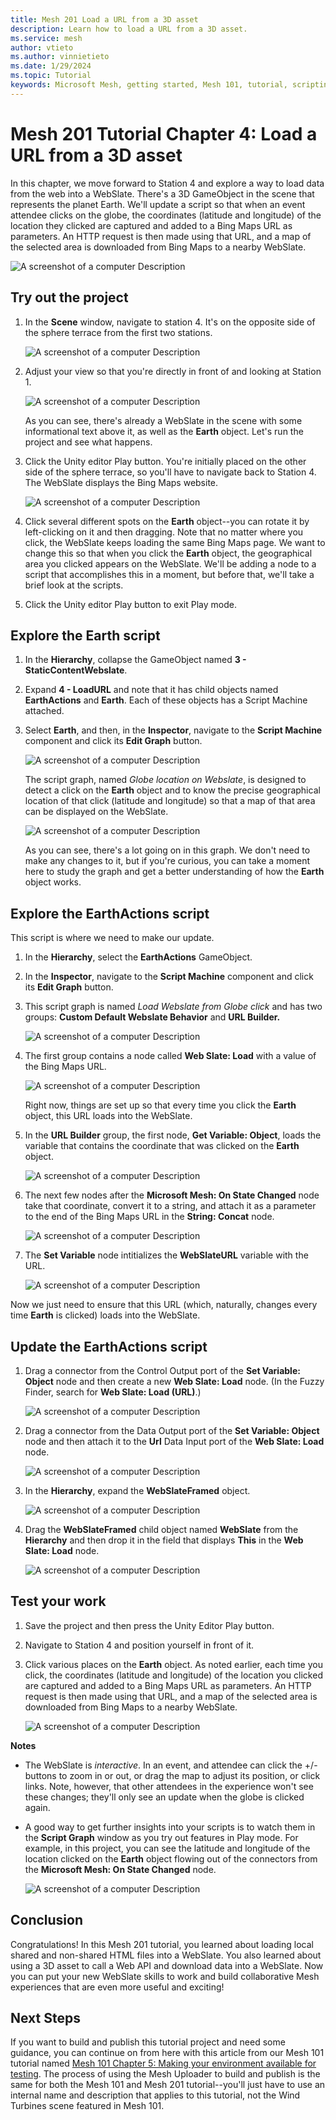 ```yaml
---
title: Mesh 201 Load a URL from a 3D asset
description: Learn how to load a URL from a 3D asset.
ms.service: mesh
author: vtieto
ms.author: vinnietieto
ms.date: 1/29/2024
ms.topic: Tutorial
keywords: Microsoft Mesh, getting started, Mesh 101, tutorial, scripting, visual scripting, code, coding, interactivity, webslates, HTML
---
```


# Mesh 201 Tutorial Chapter 4: Load a URL from a 3D asset

In this chapter, we move forward to Station 4 and explore a way to load data from the web into a WebSlate. There's a 3D GameObject in the scene that represents the planet Earth. We'll update a script so that when an event attendee clicks on the globe, the coordinates (latitude and longitude) of the location they clicked are captured and added to a Bing Maps URL as parameters. An HTTP request is then made using that URL, and a map of the selected area is downloaded from Bing Maps to a nearby WebSlate.

![A screenshot of a computer Description ](../../../media/mesh-201/064-station-one-two-play-mode.png)

## Try out the project

1. In the **Scene** window, navigate to station 4. It's on the opposite side of the sphere terrace from the first two stations.

    ![A screenshot of a computer Description ](../../../media/mesh-201/049-station-one-two-overhead-view.png)

1. Adjust your view so that you're directly in front of and looking at Station 1.

    ![A screenshot of a computer Description ](../../../media/mesh-201/050-station-one-two-closeup.png)

    As you can see, there's already a WebSlate in the scene with some informational text above it, as well as the **Earth** object. Let's run the project and see what happens.

1. Click the Unity editor Play button. You're initially placed on the other side of the sphere terrace, so you'll have to navigate back to Station 4. The WebSlate displays the Bing Maps website.

    ![A screenshot of a computer Description ](../../../media/mesh-201/051-webslate-with-bing-maps-loaded.png)

1. Click several different spots on the **Earth** object--you can rotate it by left-clicking on it and then dragging. Note that no matter where you click, the WebSlate keeps loading the same Bing Maps page. We want to change this so that when you click the **Earth** object, the geographical area you clicked appears on the WebSlate. We'll be adding a node to a script that accomplishes this in a moment, but before that, we'll take a brief look at the scripts.

1. Click the Unity editor Play button to exit Play mode.

## Explore the Earth script

1. In the **Hierarchy**, collapse the GameObject named **3 - StaticContentWebslate**.
1. Expand **4 - LoadURL** and note that it has child objects named **EarthActions** and **Earth**. Each of these objects has a Script Machine attached. 
1. Select **Earth**, and then, in the **Inspector**, navigate to the **Script Machine** component and click its **Edit Graph** button.

    ![A screenshot of a computer Description ](../../../media/mesh-201/052-edit-graph-button.png)

    The script graph, named *Globe location on Webslate*, is designed to detect a click on the **Earth** object and to know the precise geographical location of that click (latitude and longitude) so that a map of that area can be displayed on the WebSlate. 
    
    ![A screenshot of a computer Description ](../../../media/mesh-201/053-earth-graph.png)
    
    As you can see, there's a lot going on in this graph. We don't need to make any changes to it, but if you're curious, you can take a moment here to study the graph and get a better understanding of how the **Earth** object works.

## Explore the EarthActions script

This script is where we need to make our update.

1. In the **Hierarchy**, select the **EarthActions** GameObject.
1. In the **Inspector**, navigate to the **Script Machine** component and click its **Edit Graph** button.
1. This script graph is named *Load Webslate from Globe click* and has two groups: **Custom Default Webslate Behavior** and **URL Builder.**

    ![A screenshot of a computer Description ](../../../media/mesh-201/054-earthactions-script.png)

1. The first group contains a node called **Web Slate: Load** with a value of the Bing Maps URL. 

    ![A screenshot of a computer Description ](../../../media/mesh-201/055-default-url.png)

    Right now, things are set up so that every time you click the **Earth** object, this URL loads into the WebSlate.

1. In the **URL Builder** group, the first node, **Get Variable: Object**, loads the variable that contains the coordinate that was clicked on the **Earth** object.

    ![A screenshot of a computer Description ](../../../media/mesh-201/056-get-existing-coordinate.png)

1. The next few nodes after the **Microsoft Mesh: On State Changed** node take that coordinate, convert it to a string, and attach it as a parameter to the end of the Bing Maps URL in the **String: Concat** node.

    ![A screenshot of a computer Description ](../../../media/mesh-201/057-string-concat.png)

1. The **Set Variable** node intitializes the **WebSlateURL** variable with the URL.

    ![A screenshot of a computer Description ](../../../media/mesh-201/059-variable-initialized.png)

Now we just need to ensure that this URL (which, naturally, changes every time **Earth** is clicked) loads into the WebSlate.

## Update the EarthActions script

1. Drag a connector from the Control Output port of the **Set Variable: Object** node and then create a new **Web Slate: Load** node. (In the Fuzzy Finder, search for **Web Slate: Load (URL)**.)

    ![A screenshot of a computer Description ](../../../media/mesh-201/060-web-slate-load-url-node.png)

1. Drag a connector from the Data Output port of the **Set Variable: Object** node and then attach it to the **Url** Data Input port of the **Web Slate: Load** node.

    ![A screenshot of a computer Description ](../../../media/mesh-201/061-data-connector-web-slate-load.png)

1. In the **Hierarchy**, expand the **WebSlateFramed** object.

    ![A screenshot of a computer Description ](../../../media/mesh-201/062-webslateframed-expanded.png)

1. Drag the **WebSlateFramed** child object named **WebSlate** from the **Hierarchy** and then drop it in the field that displays **This** in the **Web Slate: Load** node.

    ![A screenshot of a computer Description ](../../../media/mesh-201/063-drag-and-drop-webslate.png)

## Test your work

1. Save the project and then press the Unity Editor Play button.

1. Navigate to Station 4 and position yourself in front of it. 

1. Click various places on the **Earth** object. As noted earlier, each time you click, the coordinates (latitude and longitude) of the location you clicked are captured and added to a Bing Maps URL as parameters. An HTTP request is then made using that URL, and a map of the selected area is downloaded from Bing Maps to a nearby WebSlate.

    ![A screenshot of a computer Description ](../../../media/mesh-201/064-station-one-two-play-mode.png)

**Notes**
- The WebSlate is *interactive*. In an event, and attendee can click the +/- buttons to zoom in or out, or drag the map to adjust its position, or click links. Note, however, that other attendees in the experience won't see these changes; they'll only see an update when the globe is clicked again.
- A good way to get further insights into your scripts is to watch them in the **Script Graph** window as you try out features in Play mode. For example, in this project, you can see the latitude and longitude of the location clicked on the **Earth** object flowing out of the connectors from the **Microsoft Mesh: On State Changed** node.

    ![A screenshot of a computer Description ](../../../media/mesh-201/065-connector-data.png)

## Conclusion

Congratulations! In this Mesh 201 tutorial, you learned about loading local shared and non-shared HTML files into a WebSlate. You also learned about using a 3D asset to call a Web API and download data into a WebSlate. Now you can put your new WebSlate skills to work and build collaborative Mesh experiences that are even more useful and exciting!

## Next Steps

If you want to build and publish this tutorial project and need some guidance, you can continue on from here with this article from our Mesh 101 tutorial named [Mesh 101 Chapter 5: Making your environment available for testing](../mesh-101-tutorial/mesh-101-05-make-environment-available.md). The process of using the Mesh Uploader to build and publish is the same for both the Mesh 101 and Mesh 201 tutorial--you'll just have to use an internal name and description that applies to this tutorial, not the Wind Turbines scene featured in Mesh 101. 
